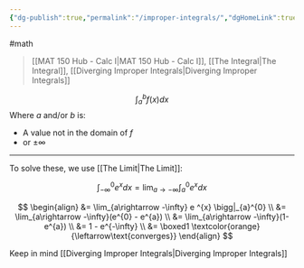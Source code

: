 ```yaml
---
{"dg-publish":true,"permalink":"/improper-integrals/","dgHomeLink":true,"dgPassFrontmatter":false}
---
```


#math 
> [[MAT 150 Hub - Calc I|MAT 150 Hub - Calc I]], [[The Integral|The Integral]], [[Diverging Improper Integrals|Diverging Improper Integrals]]

<style>
.container {font-family: sans-serif; text-align: center;}
.button-wrapper button {z-index: 1;height: 40px; width: 100px; margin: 10px;padding: 5px;}
.excalidraw .App-menu_top .buttonList { display: flex;}
.excalidraw-wrapper { height: 800px; margin: 50px; position: relative;}
:root[dir="ltr"] .excalidraw .layer-ui__wrapper .zen-mode-transition.App-menu_bottom--transition-left {transform: none;}
</style><script src="https://unpkg.com/react@17/umd/react.production.min.js"></script><script src="https://unpkg.com/react-dom@17/umd/react-dom.production.min.js"></script><script type="text/javascript" src="https://unpkg.com/@excalidraw/excalidraw@0.12.0/dist/excalidraw.production.min.js"></script><div id="Improper_Intergrals_2022-10-31_1003.31.excalidraw.md1"></div><script>(function(){const InitialData={"type":"excalidraw","version":2,"source":"https://excalidraw.com","elements":[{"id":"Cesz2udg-ylEssxH4UY2B","type":"arrow","x":-68,"y":110.55626678466797,"width":2.842170943040401e-14,"height":356.80003356933594,"angle":0,"strokeColor":"#000000","backgroundColor":"transparent","fillStyle":"hachure","strokeWidth":1,"strokeStyle":"solid","roughness":1,"opacity":100,"groupIds":[],"strokeSharpness":"round","seed":1576524397,"version":79,"versionNonce":966710029,"isDeleted":false,"boundElements":null,"updated":1667235815766,"link":null,"locked":false,"points":[[0,0],[2.842170943040401e-14,-356.80003356933594]],"lastCommittedPoint":null,"startBinding":null,"endBinding":null,"startArrowhead":null,"endArrowhead":"arrow"},{"id":"qKGTA4YxqIU874RnH33P_","type":"arrow","x":-220,"y":21.756248474121094,"width":427.20001220703125,"height":0,"angle":0,"strokeColor":"#000000","backgroundColor":"transparent","fillStyle":"hachure","strokeWidth":1,"strokeStyle":"solid","roughness":1,"opacity":100,"groupIds":[],"strokeSharpness":"round","seed":1387622467,"version":48,"versionNonce":969735181,"isDeleted":false,"boundElements":null,"updated":1667235819151,"link":null,"locked":false,"points":[[0,0],[427.20001220703125,0]],"lastCommittedPoint":null,"startBinding":null,"endBinding":null,"startArrowhead":null,"endArrowhead":"arrow"},{"id":"KtTa2Fy3Mmqp_0_oJZO7O","type":"line","x":-277.6000061035156,"y":4.156242370605469,"width":361.6000061035156,"height":178.39999389648438,"angle":0,"strokeColor":"#000000","backgroundColor":"transparent","fillStyle":"hachure","strokeWidth":1,"strokeStyle":"solid","roughness":1,"opacity":100,"groupIds":[],"strokeSharpness":"round","seed":1385846595,"version":183,"versionNonce":1821706531,"isDeleted":false,"boundElements":null,"updated":1667235826004,"link":null,"locked":false,"points":[[0,0],[166.39999389648438,-37.600006103515625],[361.6000061035156,-178.39999389648438]],"lastCommittedPoint":[361.6000061035156,-178.39999389648438],"startBinding":null,"endBinding":null,"startArrowhead":null,"endArrowhead":null},{"id":"JIprdyCMYjDE-3G55LlO-","type":"line","x":-268.79998779296875,"y":16.935749993669816,"width":200.00000003206654,"height":74.37951372657994,"angle":0,"strokeColor":"#000000","backgroundColor":"#4c6ef5","fillStyle":"hachure","strokeWidth":0.5,"strokeStyle":"solid","roughness":1,"opacity":100,"groupIds":[],"strokeSharpness":"sharp","seed":66972867,"version":374,"versionNonce":1141186019,"isDeleted":false,"boundElements":null,"updated":1667235862998,"link":null,"locked":false,"points":[[0,0],[2.3999938968691463,-14.142930227440667],[125.59997560607526,-33.543939619410295],[197.59997561761918,-74.37951372657993],[200.00000003206654,0],[0,0]],"lastCommittedPoint":[-3.20001220703125,1.600006103515625],"startBinding":null,"endBinding":null,"startArrowhead":null,"endArrowhead":null}],"appState":{"theme":"light","viewBackgroundColor":"#ffffff","currentItemStrokeColor":"#000000","currentItemBackgroundColor":"#4c6ef5","currentItemFillStyle":"hachure","currentItemStrokeWidth":0.5,"currentItemStrokeStyle":"solid","currentItemRoughness":1,"currentItemOpacity":100,"currentItemFontFamily":1,"currentItemFontSize":20,"currentItemTextAlign":"left","currentItemStrokeSharpness":"sharp","currentItemStartArrowhead":null,"currentItemEndArrowhead":"arrow","currentItemLinearStrokeSharpness":"sharp","gridSize":null,"colorPalette":{}},"files":{}};InitialData.scrollToContent=true;App=()=>{const e=React.useRef(null),t=React.useRef(null),[n,i]=React.useState({width:void 0,height:void 0});return React.useEffect(()=>{i({width:t.current.getBoundingClientRect().width,height:t.current.getBoundingClientRect().height});const e=()=>{i({width:t.current.getBoundingClientRect().width,height:t.current.getBoundingClientRect().height})};return window.addEventListener("resize",e),()=>window.removeEventListener("resize",e)},[t]),React.createElement(React.Fragment,null,React.createElement("div",{className:"excalidraw-wrapper",ref:t},React.createElement(ExcalidrawLib.Excalidraw,{ref:e,width:n.width,height:n.height,initialData:InitialData,viewModeEnabled:!0,zenModeEnabled:!0,gridModeEnabled:!1})))},excalidrawWrapper=document.getElementById("Improper_Intergrals_2022-10-31_1003.31.excalidraw.md1");ReactDOM.render(React.createElement(App),excalidrawWrapper);})();</script>

$$
\int_{a}^{b} f(x)dx
$$
Where $a$ and/or $b$ is:
- A value not in the domain of $f$
- or $\pm\infty$

---
To solve these, we use [[The Limit|The Limit]]:

$$
\int_{-\infty}^{0} e^{x}dx = \lim_{a\rightarrow -\infty} \int_{a}^{0} e^{x} dx
$$


$$
\begin{align}
&= \lim_{a\rightarrow -\infty} e ^{x} \bigg|_{a}^{0} \\
&= \lim_{a\rightarrow  -\infty}(e^{0} - e^{a}) \\
&= \lim_{a\rightarrow -\infty}(1-e^{a}) \\
&= 1 - e^{-\infty} \\
&= \boxed1 \textcolor{orange}{\leftarrow\text{converges}}
\end{align}
$$

Keep in mind [[Diverging Improper Integrals|Diverging Improper Integrals]]